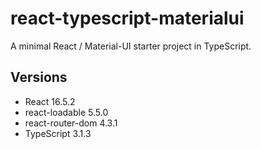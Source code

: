 # react-typescript-materialui
A minimal React / Material-UI starter project in TypeScript.

## Versions
* React 16.5.2
* react-loadable 5.5.0
* react-router-dom 4.3.1
* TypeScript 3.1.3